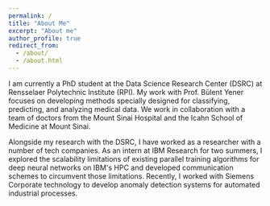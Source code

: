 ```yaml
---
permalink: /
title: "About Me"
excerpt: "About me"
author_profile: true
redirect_from: 
  - /about/
  - /about.html
---
```


I am currently a PhD student at the Data Science Research Center (DSRC) at Rensselaer Polytechnic Institute (RPI). My work with Prof. Bülent Yener focuses on developing methods specially designed for classifying, predicting, and analyzing medical data. We work in collaboration with a team of doctors from the Mount Sinai Hospital and the Icahn School of Medicine at Mount Sinai. 

Alongside my research with the DSRC, I have worked as a researcher with a number of tech companies. As an intern at IBM Research for two summers, I explored the scalability limitations of existing parallel training algorithms for deep neural networks on IBM's HPC and developed communication schemes to circumvent those limitations. Recently, I worked with Siemens Corporate technology to develop anomaly detection systems for automated industrial processes.

